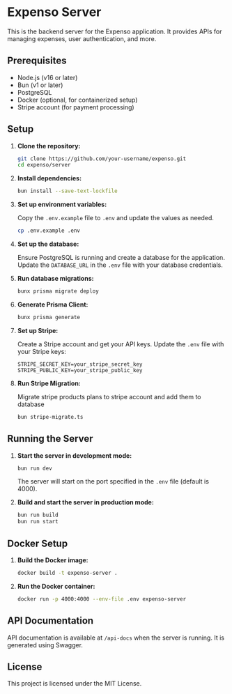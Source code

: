 # Expenso Server

This is the backend server for the Expenso application. It provides APIs for managing expenses, user authentication, and more.

## Prerequisites

- Node.js (v16 or later)
- Bun (v1 or later)
- PostgreSQL
- Docker (optional, for containerized setup)
- Stripe account (for payment processing)

## Setup

1. **Clone the repository:**

   ```bash
   git clone https://github.com/your-username/expenso.git
   cd expenso/server
   ```

2. **Install dependencies:**

   ```bash
   bun install --save-text-lockfile
   ```

3. **Set up environment variables:**

   Copy the `.env.example` file to `.env` and update the values as needed.

   ```bash
   cp .env.example .env
   ```

4. **Set up the database:**

   Ensure PostgreSQL is running and create a database for the application. Update the `DATABASE_URL` in the `.env` file with your database credentials.

5. **Run database migrations:**

   ```bash
   bunx prisma migrate deploy
   ```

6. **Generate Prisma Client:**

   ```bash
   bunx prisma generate
   ```

7. **Set up Stripe:**

   Create a Stripe account and get your API keys. Update the `.env` file with your Stripe keys:

   ```env
   STRIPE_SECRET_KEY=your_stripe_secret_key
   STRIPE_PUBLIC_KEY=your_stripe_public_key
   ```

8. **Run Stripe Migration:**

   Migrate stripe products plans to stripe account and add them to database

   ```bash
   bun stripe-migrate.ts
   ```

## Running the Server

1. **Start the server in development mode:**

   ```bash
   bun run dev
   ```

   The server will start on the port specified in the `.env` file (default is 4000).

2. **Build and start the server in production mode:**

   ```bash
   bun run build
   bun run start
   ```

## Docker Setup

1. **Build the Docker image:**

   ```bash
   docker build -t expenso-server .
   ```

2. **Run the Docker container:**

   ```bash
   docker run -p 4000:4000 --env-file .env expenso-server
   ```

## API Documentation

API documentation is available at `/api-docs` when the server is running. It is generated using Swagger.

## License

This project is licensed under the MIT License.
